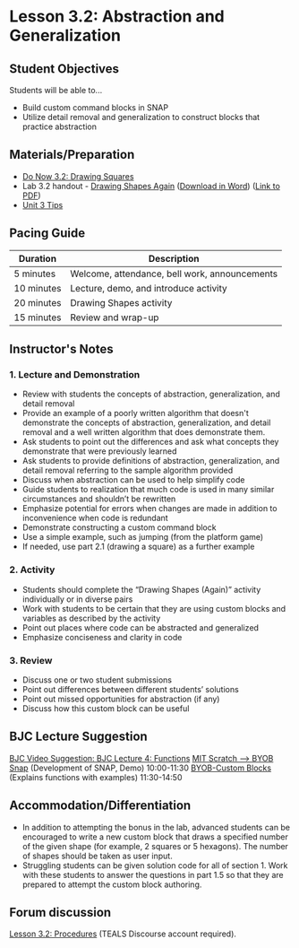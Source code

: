 <!-- REVISED -->
# Lesson 3.2: Abstraction and Generalization

## Student Objectives

Students will be able to...

- Build custom command blocks in SNAP
- Utilize detail removal and generalization to construct blocks that practice abstraction

## Materials/Preparation

- [Do Now 3.2: Drawing Squares](do_now_32.md)
- Lab 3.2 handout - [Drawing Shapes Again](lab_32.md) ([Download in Word](https://github.com/TEALSK12/introduction-to-computer-science/raw/master/Unit%203%20Word/Lab%203.2%20Drawing%20Shapes%20Again.docx)) ([Link to PDF](https://github.com/TEALSK12/introduction-to-computer-science/raw/master/Unit%203%20PDF/Lab%203.2%20Drawing%20Shapes%20Again.pdf))
- [Unit 3 Tips](unit_3_tips.md)

## Pacing Guide

| Duration   | Description                                     |
| ---------- | ----------------------------------------------- |
| 5 minutes  | Welcome, attendance, bell work, announcements   |
| 10 minutes | Lecture, demo, and introduce activity           |
| 20 minutes | Drawing Shapes activity                         |
| 15 minutes | Review and wrap-up                              |

## Instructor's Notes

### 1. Lecture and Demonstration

- Review with students the concepts of abstraction, generalization, and detail removal
- Provide an example of a poorly written algorithm that doesn't demonstrate the concepts of abstraction, generalization, and detail removal and a well written algorithm that does demonstrate them.  
- Ask students to point out the differences and ask what concepts they demonstrate that were previously learned
- Ask students to provide definitions of abstraction, generalization, and detail removal referring to the sample algorithm provided
- Discuss when abstraction can be used to help simplify code
- Guide students to realization that much code is used in many similar circumstances and shouldn’t be rewritten
- Emphasize potential for errors when changes are made in addition to inconvenience when code is redundant
- Demonstrate constructing a custom command block
- Use a simple example, such as jumping (from the platform game)
- If needed, use part 2.1 (drawing a square) as a further example

### 2. Activity

- Students should complete the “Drawing Shapes (Again)” activity individually or in diverse pairs
- Work with students to be certain that they are using custom blocks and variables as described by the activity
- Point out places where code can be abstracted and generalized
- Emphasize conciseness and clarity in code

### 3. Review

- Discuss one or two student submissions
- Point out differences between different students’ solutions
- Point out missed opportunities for abstraction (if any)
- Discuss how this custom block can be useful

## BJC Lecture Suggestion

[BJC Video Suggestion: BJC Lecture 4: Functions](https://www.youtube.com/watch?v=_uKCBmQEf5w)
[MIT Scratch --> BYOB Snap](http://www.youtube.com/watch?v=_uKCBmQEf5w&t=10m0s)  (Development of SNAP, Demo) 10:00-11:30
[BYOB-Custom Blocks](http://www.youtube.com/watch?v=_uKCBmQEf5w&t=10m0s)  (Explains functions with examples)   11:30-14:50

## Accommodation/Differentiation

- In addition to attempting the bonus in the lab, advanced students can be encouraged to write a new custom block that draws a specified number of the given shape (for example, 2 squares or 5 hexagons).  The number of shapes should be taken as user input.
- Struggling students can be given solution code for all of section 1.  Work with these students to answer the questions in part 1.5 so that they are prepared to attempt the custom block authoring.

## Forum discussion

[Lesson 3.2: Procedures](http://forums.tealsk12.org/c/intro-unit-3-variables-and-customization/lesson-3-2-abstraction-and-generalization) (TEALS Discourse account required).</a>

